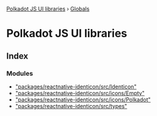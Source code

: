 [Polkadot JS UI libraries](README.md) › [Globals](globals.md)

# Polkadot JS UI libraries

## Index

### Modules

* ["packages/reactnative-identicon/src/Identicon"](modules/_packages_reactnative_identicon_src_identicon_.md)
* ["packages/reactnative-identicon/src/icons/Empty"](modules/_packages_reactnative_identicon_src_icons_empty_.md)
* ["packages/reactnative-identicon/src/icons/Polkadot"](modules/_packages_reactnative_identicon_src_icons_polkadot_.md)
* ["packages/reactnative-identicon/src/types"](modules/_packages_reactnative_identicon_src_types_.md)
